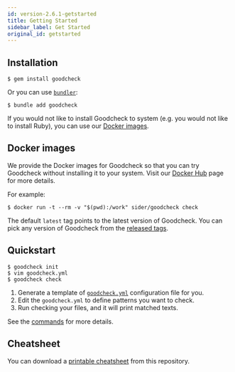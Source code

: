 ```yaml
---
id: version-2.6.1-getstarted
title: Getting Started
sidebar_label: Get Started
original_id: getstarted
---
```


## Installation

```console
$ gem install goodcheck
```

Or you can use [`bundler`](https://bundler.io):

```console
$ bundle add goodcheck
```

If you would not like to install Goodcheck to system (e.g. you would not like to install Ruby), you can use our [Docker images](#docker-images).

## Docker images

We provide the Docker images for Goodcheck so that you can try Goodcheck without installing it to your system.
Visit our [Docker Hub](https://hub.docker.com/r/sider/goodcheck/) page for more details.

For example:

```console
$ docker run -t --rm -v "$(pwd):/work" sider/goodcheck check
```

The default `latest` tag points to the latest version of Goodcheck.
You can pick any version of Goodcheck from the [released tags](https://hub.docker.com/r/sider/goodcheck/tags).

## Quickstart

```console
$ goodcheck init
$ vim goodcheck.yml
$ goodcheck check
```

1. Generate a template of [`goodcheck.yml`](configuration.md) configuration file for you.
2. Edit the `goodcheck.yml` to define patterns you want to check.
3. Run checking your files, and it will print matched texts.

See the [commands](commands.md) for more details.

## Cheatsheet

You can download a [printable cheatsheet](https://github.com/sider/goodcheck/blob/master/cheatsheet.pdf) from this repository.
